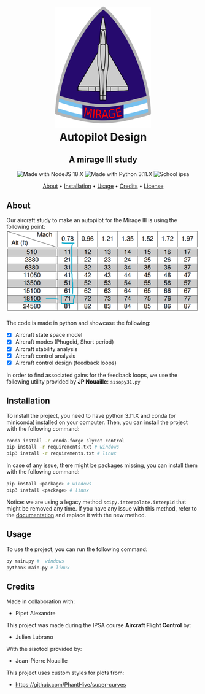 <h1 align="center"> 
  <br>
    <img src="mirageIII.png" width="250"></img>
  <br>
    Autopilot Design
  <br>
</h1>

<h2 align="center"> 
  A mirage III study
</h2>

<p align="center">

  <img src="https://img.shields.io/badge/Made%20With-Conda%2023.X-darkgreen.svg?style=for-the-badge&logo=anaconda" alt="Made with NodeJS 18.X">

  <img src="https://img.shields.io/badge/Python-3.11.X-blue.svg?style=for-the-badge&logo=python" alt="Made with Python 3.11.X">

  <img src="https://img.shields.io/badge/SCHOOL-IPSA-cyan.svg?style=for-the-badge" alt="School ipsa">
</p>

<p align="center">
  <a href="#about">About</a> •
  <a href="#installation">Installation</a> •
  <a href="#usage">Usage</a> •
  <a href="#credits">Credits</a> •
  <a href="#license">License</a>
</p>

## About
Our aircraft study to make an autopilot for the Mirage III is using the following point:
![img.png](study-point.png)

The code is made in python and showcase the following:
- [x] Aircraft state space model
- [x] Aircraft modes (Phugoid, Short period)
- [x] Aircraft stability analysis
- [x] Aircraft control analysis
- [x] Aircraft control design (feedback loops)

In order to find associated gains for the feedback loops, we use the following utility provided by **JP Nouaille**:
`sisopy31.py`

## Installation
To install the project, you need to have python 3.11.X and conda (or miniconda) installed on your computer.
Then, you can install the project with the following command:
```bash
conda install -c conda-forge slycot control
pip install -r requirements.txt # windows
pip3 install -r requirements.txt # linux
```

In case of any issue, there might be packages missing, you can install them with the following command:
```bash
pip install <package> # windows
pip3 install <package> # linux
```

Notice: we are using a legacy method `scipy.interpolate.interp1d` that might be removed any time. 
If you have any issue with this method, refer to the [documentation](https://docs.scipy.org/doc/scipy/reference/generated/scipy.interpolate.interp1d.html) and replace it with the new method.

## Usage
To use the project, you can run the following command:
```bash
py main.py #  windows
python3 main.py # linux
```

## Credits
Made in collaboration with:
- Pipet Alexandre

This project was made during the IPSA course **Aircraft Flight Control** by:
- Julien Lubrano

With the sisotool provided by:
- Jean-Pierre Nouaille

This project uses custom styles for plots from:
- https://github.com/PhantHive/super-curves



